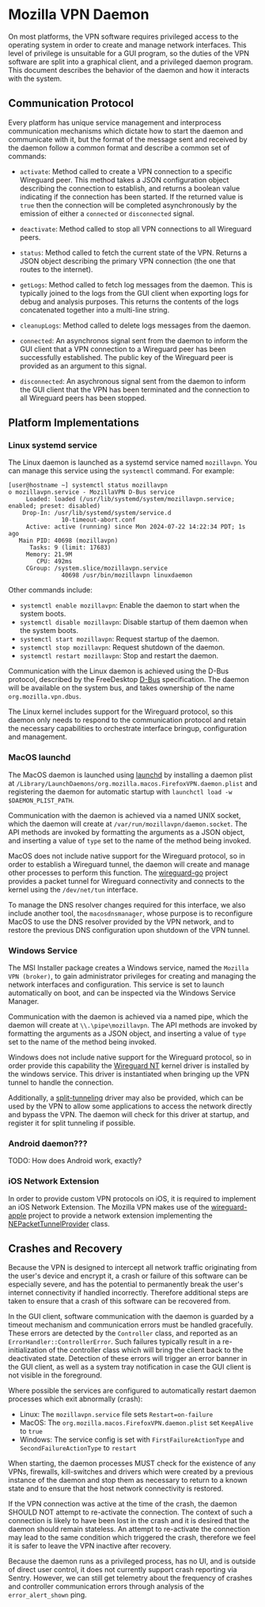 # Mozilla VPN Daemon

On most platforms, the VPN software requires privileged access to the operating system in order to create and manage
network interfaces. This level of privilege is unsuitable for a GUI program, so the duties of the VPN software are
split into a graphical client, and a privileged daemon program. This document describes the behavior of the daemon
and how it interacts with the system.

## Communication Protocol

Every platform has unique service management and interprocess communication mechanisms which dictate how to start the
daemon and communicate with it, but the format of the message sent and received by the daemon follow a common format
and describe a common set of commands:
 - `activate`: Method called to create a VPN connection to a specific Wireguard peer. This method takes a JSON
   configuration object describing the connection to establish, and returns a boolean value indicating if the
   connection has been started. If the returned value is `true` then the connection will be completed asynchronously
   by the emission of either a `connected` or `disconnected` signal.

 - `deactivate`: Method called to stop all VPN connections to all Wireguard peers.

 - `status`: Method called to fetch the current state of the VPN. Returns a JSON object describing the primary
   VPN connection (the one that routes to the internet).

 - `getLogs`: Method called to fetch log messages from the daemon. This is typically joined to the logs from the
   GUI client when exporting logs for debug and analysis purposes. This returns the contents of the logs concatenated
   together into a multi-line string.

 - `cleanupLogs`: Method called to delete logs messages from the daemon.

 - `connected`: An asynchronos signal sent from the daemon to inform the GUI client that a VPN connection to a Wireguard
   peer has been successfully established. The public key of the Wireguard peer is provided as an argument to this
   signal.

 - `disconnected`: An asychronous signal sent from the daemon to inform the GUI client that the VPN has been terminated
   and the connection to all Wireguard peers has been stopped.

## Platform Implementations

### Linux systemd service

The Linux daemon is launched as a systemd service named `mozillavpn`. You can manage this service using the `systemctl`
command. For example:

```
[user@hostname ~] systemctl status mozillavpn
o mozillavpn.service - MozillaVPN D-Bus service
     Loaded: loaded (/usr/lib/systemd/system/mozillavpn.service; enabled; preset: disabled)
    Drop-In: /usr/lib/systemd/system/service.d
               10-timeout-abort.conf
     Active: active (running) since Mon 2024-07-22 14:22:34 PDT; 1s ago
   Main PID: 40698 (mozillavpn)
      Tasks: 9 (limit: 17683)
     Memory: 21.9M
        CPU: 492ms
     CGroup: /system.slice/mozillavpn.service
               40698 /usr/bin/mozillavpn linuxdaemon 
```

Other commands include:
 - `systemctl enable mozillavpn`: Enable the daemon to start when the system boots.
 - `systemctl disable mozillavpn`: Disable startup of them daemon when the system boots.
 - `systemctl start mozillavpn`: Request startup of the daemon.
 - `systemctl stop mozillavpn`: Request shutdown of the daemon.
 - `systemctl restart mozillavpn`: Stop and restart the daemon.

Communication with the Linux daemon is achieved using the D-Bus protocol, described by the FreeDesktop
[D-Bus](http://dbus.freedesktop.org/doc/dbus-specification.html) specification. The daemon will be available on the
system bus, and takes ownership of the name `org.mozilla.vpn.dbus`.

The Linux kernel includes support for the Wireguard protocol, so this daemon only needs to respond to the communication
protocol and retain the necessary capabilities to orchestrate interface bringup, configuration and management.

### MacOS launchd

The MacOS daemon is launched using [launchd](https://developer.apple.com/library/archive/documentation/MacOSX/Conceptual/BPSystemStartup/Chapters/CreatingLaunchdJobs.html)
by installing a daemon plist at `/Library/LaunchDaemons/org.mozilla.macos.FirefoxVPN.daemon.plist` and registering the
daemon for automatic startup with `launchctl load -w $DAEMON_PLIST_PATH`.

Communication with the daemon is achieved via a named UNIX socket, which the daemon will create at
`/var/run/mozillavpn/daemon.socket`. The API methods are invoked by formatting the arguments as a JSON object, and
inserting a value of `type` set to the name of the method being invoked.

MacOS does not include native support for the Wireguard protocol, so in order to establish a Wireguard tunnel, the
daemon will create and manage other processes to perform this function. The
[wireguard-go](https://git.zx2c4.com/wireguard-go) project provides a packet tunnel for Wireguard connectivity and
connects to the kernel using the `/dev/net/tun` interface.

To manage the DNS resolver changes required for this interface, we also include another tool, the `macosdnsmanager`,
whose purpose is to reconfigure MacOS to use the DNS resolver provided by the VPN network, and to restore the previous
DNS  configuration upon shutdown of the VPN tunnel.

### Windows Service

The MSI Installer package creates a Windows service, named the `Mozilla VPN (broker)`, to gain administrator privileges
for creating and managing the network interfaces and configuration. This service is set to launch automatically on boot,
and can be inspected via the Windows Service Manager.

Communication with the daemon is achieved via a named pipe, which the daemon will create at `\\.\pipe\mozillavpn`.
The API methods are invoked by formatting the arguments as a JSON object, and inserting a value of `type` set to the
name of the method being invoked.

Windows does not include native support for the Wireguard protocol, so in order provide this capability the
[Wireguard NT](https://github.com/WireGuard/wireguard-nt) kernel driver is installed by the windows service. This driver
is instantiated when bringing up the VPN tunnel to handle the connection.

Additionally, a [split-tunneling](https://github.com/mullvad/win-split-tunnel) driver may also be provided, which can be used
by the VPN to allow some applications to access the network directly and bypass the VPN. The daemon will check for this driver
at startup, and register it for split tunneling if possible.

### Android daemon???

TODO: How does Android work, exactly?

### iOS Network Extension

In order to provide custom VPN protocols on iOS, it is required to implement an iOS Network Extension. The Mozilla VPN
makes use of the [wireguard-apple](https://github.com/WireGuard/wireguard-apple) project to provide a network extension
implementing the [NEPacketTunnelProvider](https://developer.apple.com/documentation/networkextension/nepackettunnelprovider)
class.

## Crashes and Recovery

Because the VPN is designed to intercept all network traffic originating from the user's device and encrypt it, a crash
or failure of this software can be especially severe, and has the potential to permanently break the user's internet
connectivity if handled incorrectly. Therefore additional steps are taken to ensure that a crash of this software can be
recovered from.

In the GUI client, software communication with the daemon is guarded by a timeout mechanism and communication errors
must be handled gracefully. These errors are detected by the `Controller` class, and reported as an
`ErrorHandler::ControllerError`. Such failures typically result in a re-initialization of the controller class which
will bring the client back to the deactivated state. Detection of these errors will trigger an error banner in the GUI
client, as well as a system tray notification in case the GUI client is not visible in the foreground.

Where possible the services are configured to automatically restart daemon processes which exit abnormally (crash):
 - Linux: The `mozillavpn.service` file sets `Restart=on-failure`
 - MacOS: The `org.mozilla.macos.FirefoxVPN.daemon.plist` set `KeepAlive` to `true`
 - Windows: The service config is set with `FirstFailureActionType` and `SecondFailureActionType` to `restart`

When starting, the daemon processes MUST check for the existence of any VPNs, firewalls, kill-switches and drivers which
were created by a previous instance of the daemon and stop them as necessary to return to a known state and to ensure
that the host network connectivity is restored.

If the VPN connection was active at the time of the crash, the daemon SHOULD NOT attempt to re-activate the connection.
The context of such a connection is likely to have been lost in the crash and it is desired that the daemon should
remain stateless. An attempt to re-activate the connection may lead to the same condition which triggered the crash,
therefore we feel it is safer to leave the VPN inactive after recovery.

Because the daemon runs as a privileged process, has no UI, and is outside of direct user control, it does not currently
support crash reporting via Sentry. However, we can still get telemetry about the frequency of crashes and controller
communication errors through analysis of the `error_alert_shown` ping.
